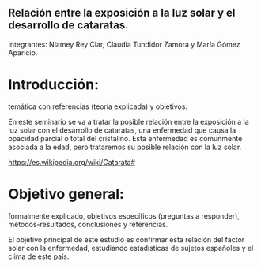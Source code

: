 ## Relación entre la exposición a la luz solar y el desarrollo de cataratas.
Integrantes: Niamey Rey Clar, Claudia Tundidor Zamora y María Gómez Aparicio. 

# Introducción: 
temática con referencias (teoría explicada) y objetivos.

En este seminario se va a tratar la posible relación entre la exposición a la luz solar con el desarrollo de cataratas, una enfermedad que causa la opacidad parcial o total del cristalino. Esta enfermedad es comunmente asociada a la edad, pero trataremos su posible relación con la luz solar.

https://es.wikipedia.org/wiki/Catarata#

# Objetivo general: 
formalmente explicado, objetivos específicos (preguntas a responder), métodos-resultados, conclusiones y referencias.

El objetivo principal de este estudio es confirmar esta relación del factor solar con la enfermedad, estudiando estadísticas de sujetos españoles y el clima de este país.
